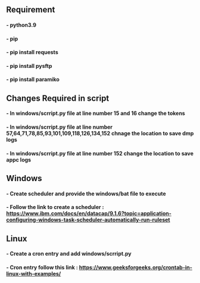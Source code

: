 
## Requirement
#### - python3.9
#### - pip
#### - pip install requests
#### - pip install pysftp
#### - pip install paramiko

## Changes Required in script
#### - In windows/scrript.py file at line number 15 and 16 change the tokens
#### - In windows/scrript.py file at line number 57,64,71,78,85,93,101,109,118,126,134,152 chnage the location to save dmp logs
#### - In windows/scrript.py file at line number 152 change the location to save appc logs

## Windows
#### - Create scheduler and provide the windows/bat file to execute
#### - Follow the link to create a scheduler : https://www.ibm.com/docs/en/datacap/9.1.6?topic=application-configuring-windows-task-scheduler-automatically-run-ruleset

## Linux 
#### - Create a cron entry and add windows/scrript.py
#### - Cron entry follow this link : https://www.geeksforgeeks.org/crontab-in-linux-with-examples/
